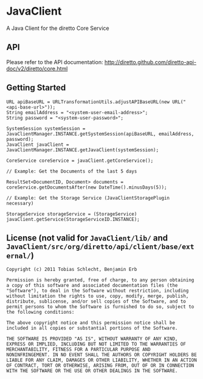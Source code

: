 # JavaClient

A Java Client for the diretto Core Service

## API

Please refer to the API documentation: http://diretto.github.com/diretto-api-doc/v2/diretto/core.html

## Getting Started

	URL apiBaseURL = URLTransformationUtils.adjustAPIBaseURL(new URL("<api-base-url>"));
	String emailAddress = "<system-user-email-address>";
	String password = "<system-user-password>";
	
	SystemSession systemSession = JavaClientManager.INSTANCE.getSystemSession(apiBaseURL, emailAddress, password);
	JavaClient javaClient = JavaClientManager.INSTANCE.getJavaClient(systemSession);
	
	CoreService coreService = javaClient.getCoreService();
	
	// Example: Get the Documents of the last 5 days
	
	ResultSet<DocumentID, Document> documents = coreService.getDocumentsAfter(new DateTime().minusDays(5));
	
	// Example: Get the Storage Service (JavaClientStoragePlugin necessary)
	
	StorageService storageService = (StorageService) javaClient.getService(StorageServiceID.INSTANCE);

## License (not valid for `JavaClient/lib/` and `JavaClient/src/org/diretto/api/client/base/external/`)

	Copyright (c) 2011 Tobias Schlecht, Benjamin Erb

	Permission is hereby granted, free of charge, to any person obtaining
	a copy of this software and associated documentation files (the
	"Software"), to deal in the Software without restriction, including
	without limitation the rights to use, copy, modify, merge, publish,
	distribute, sublicense, and/or sell copies of the Software, and to
	permit persons to whom the Software is furnished to do so, subject to
	the following conditions:

	The above copyright notice and this permission notice shall be
	included in all copies or substantial portions of the Software.

	THE SOFTWARE IS PROVIDED "AS IS", WITHOUT WARRANTY OF ANY KIND,
	EXPRESS OR IMPLIED, INCLUDING BUT NOT LIMITED TO THE WARRANTIES OF
	MERCHANTABILITY, FITNESS FOR A PARTICULAR PURPOSE AND
	NONINFRINGEMENT. IN NO EVENT SHALL THE AUTHORS OR COPYRIGHT HOLDERS BE
	LIABLE FOR ANY CLAIM, DAMAGES OR OTHER LIABILITY, WHETHER IN AN ACTION
	OF CONTRACT, TORT OR OTHERWISE, ARISING FROM, OUT OF OR IN CONNECTION
	WITH THE SOFTWARE OR THE USE OR OTHER DEALINGS IN THE SOFTWARE.

